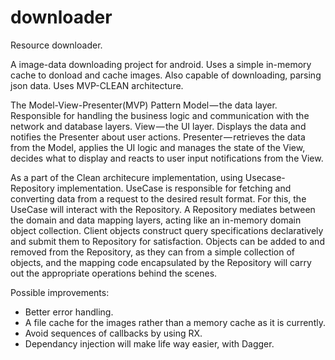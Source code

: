 # downloader
Resource downloader.

A image-data downloading project for android. Uses a simple in-memory cache to donload and cache images. 
Also capable of downloading, parsing json data.
Uses MVP-CLEAN architecture.

The Model-View-Presenter(MVP) Pattern
Model — the data layer. Responsible for handling the business logic and communication with the network and database layers.
View — the UI layer. Displays the data and notifies the Presenter about user actions.
Presenter — retrieves the data from the Model, applies the UI logic and manages the state of the View, decides 
what to display and reacts to user input notifications from the View.

As a part of the Clean architecure implementation, using Usecase-Repository implementation.
UseCase is responsible for fetching and converting data from a request to the desired result format. For this, the UseCase
will interact with the Repository.
A Repository mediates between the domain and data mapping layers, acting like an in-memory domain object collection. 
Client objects construct query specifications declaratively and submit them to Repository for satisfaction. 
Objects can be added to and removed from the Repository, as they can from a simple collection of objects, and the 
mapping code encapsulated by the Repository will carry out the appropriate operations behind the scenes.



Possible improvements:
- Better error handling.
- A file cache for the images rather than a memory cache as it is currently.
- Avoid sequences of callbacks by using RX.
- Dependancy injection will make life way easier, with Dagger.
